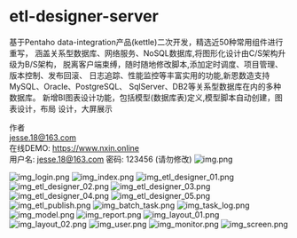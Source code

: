# etl-designer-server

基于Pentaho data-integration产品(kettle)二次开发，精选近50种常用组件进行重写，
涵盖关系型数据库、网络服务、NoSQL数据库,将图形化设计由C/S架构升级为B/S架构，
脱离客户端束缚，随时随地修改脚本,添加定时调度、项目管理、版本控制、发布回滚、
日志追踪、性能监控等丰富实用的功能,新恩数造支持MySQL、Oracle、PostgreSQL、
SqlServer、DB2等关系型数据库在内的多种数据库。
新增BI图表设计功能，包括模型(数据库表)定义,模型脚本自动创建，图表设计，布局
设计，大屏展示

作者<br/>
jesse.18@163.com<br/>
在线DEMO: https://www.nxin.online <br/>
用户名: jesse.18@163.com
密码: 123456 (请勿修改)
![img.png](img.png)

![img_login.png](img_login.png)
![img_index.png](img_index.png)
![img_etl_designer_01.png](img_etl_designer_01.png)
![img_etl_designer_02.png](img_etl_designer_02.png)
![img_etl_designer_03.png](img_etl_designer_03.png)
![img_etl_designer_04.png](img_etl_designer_04.png)
![img_etl_designer_05.png](img_etl_designer_05.png)
![img_etl_publish.png](img_etl_publish.png)
![img_batch_task.png](img_batch_task.png)
![img_task_log.png](img_task_log.png)
![img_model.png](img_model.png)
![img_report.png](img_report.png)
![img_layout_01.png](img_layout_01.png)
![img_layout_02.png](img_layout_02.png)
![img_user.png](img_user.png)
![img_monitor.png](img_monitor.png)
![img_screen.png](img_screen.png)